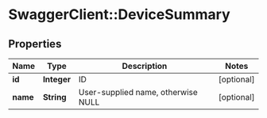 # SwaggerClient::DeviceSummary

## Properties
Name | Type | Description | Notes
------------ | ------------- | ------------- | -------------
**id** | **Integer** | ID | [optional] 
**name** | **String** | User-supplied name, otherwise NULL | [optional] 


